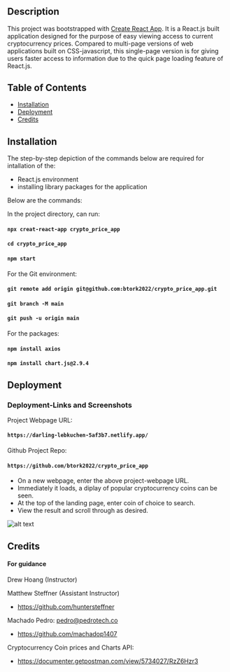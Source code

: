 # <Crypto Price Viewer Application>

## Description

This project was bootstrapped with [Create React App](https://github.com/facebook/create-react-app). It is a React.js built application designed for the purpose of easy viewing access to current cryptocurrency prices. Compared to multi-page versions of web applications built on CSS-javascript, this single-page version is for giving users faster access to information due to the quick page loading feature of React.js. 


## Table of Contents

- [Installation](#installation)
- [Deployment](#deployment)
- [Credits](#credits)


## Installation

The step-by-step depiction of the commands below are required for intallation of the:
- React.js environment
- installing library packages for the application


Below are the commands:

In the project directory, can run:
#### `npx creat-react-app crypto_price_app`

#### `cd crypto_price_app`
#### `npm start`

For the Git environment:
#### `git remote add origin git@github.com:btork2022/crypto_price_app.git`

#### `git branch -M main`
#### `git push -u origin main`


For the packages:

#### `npm install axios`
#### `npm install chart.js@2.9.4`

## Deployment 

### Deployment-Links and Screenshots

Project Webpage URL:
#### `https://darling-lebkuchen-5af3b7.netlify.app/`

Github Project Repo:
#### `https://github.com/btork2022/crypto_price_app`

- On a new webpage, enter the above project-webpage URL.
- Immediately it loads, a diplay of popular cryptocurrency coins can be seen.
- At the top of the landing page, enter coin of choice to search.
- View the result and scroll through as desired.


![alt text](src/assets/project2%20gif.gif)


## Credits

#### For guidance

Drew Hoang (Instructor)

Matthew Steffner (Assistant Instructor)
- https://github.com/huntersteffner

Machado Pedro: pedro@pedrotech.co
- https://github.com/machadop1407

Cryptocurrency Coin prices and Charts API: 
- https://documenter.getpostman.com/view/5734027/RzZ6Hzr3

